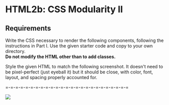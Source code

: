 HTML2b: CSS Modularity II
===========

Requirements
--------
Write the CSS necessary to render the following components, following the instructions in Part I. Use the given starter code and copy to your own directory.
<br><strong>Do not modify the HTML other than to add classes.</strong>

Style the given HTML to match the following screenshot. It doesn't need to be pixel-perfect (just eyeball it) but it should be close, with color, font, layout, and spacing properly accounted for.

=-=-=-=-=-=-=-=-=-=-=-=-=-=-=-=-=-=-=-=-=-=-=-=-=

<img src="https://ru-student-site.s3.amazonaws.com/css-modularity-prototype-part2.png">